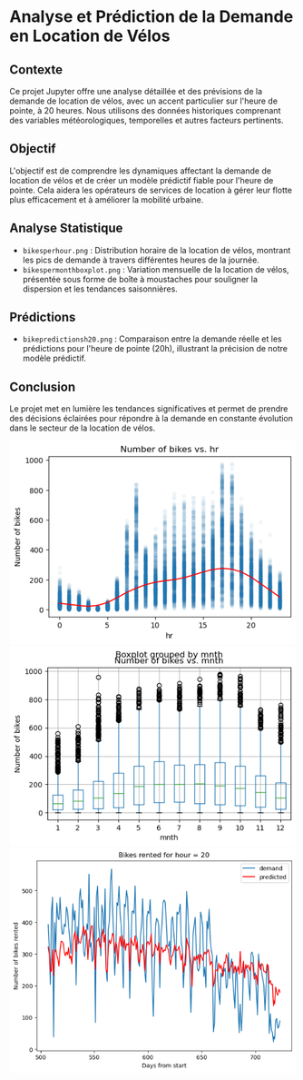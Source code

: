 # Analyse et Prédiction de la Demande en Location de Vélos

## Contexte
Ce projet Jupyter offre une analyse détaillée et des prévisions de la demande de location de vélos, avec un accent particulier sur l'heure de pointe, à 20 heures. Nous utilisons des données historiques comprenant des variables météorologiques, temporelles et autres facteurs pertinents.

## Objectif
L'objectif est de comprendre les dynamiques affectant la demande de location de vélos et de créer un modèle prédictif fiable pour l'heure de pointe. Cela aidera les opérateurs de services de location à gérer leur flotte plus efficacement et à améliorer la mobilité urbaine.

## Analyse Statistique
- `bikesperhour.png` : Distribution horaire de la location de vélos, montrant les pics de demande à travers différentes heures de la journée.
- `bikespermonthboxplot.png` : Variation mensuelle de la location de vélos, présentée sous forme de boîte à moustaches pour souligner la dispersion et les tendances saisonnières.

## Prédictions
- `bikepredictionsh20.png` : Comparaison entre la demande réelle et les prédictions pour l'heure de pointe (20h), illustrant la précision de notre modèle prédictif.

## Conclusion
Le projet met en lumière les tendances significatives et permet de prendre des décisions éclairées pour répondre à la demande en constante évolution dans le secteur de la location de vélos.

![Distribution horaire](images/bikesperhour.png)
![Variation mensuelle](images/bikespermonthboxplot.png)
![Prédictions pour 20 heure](images/bikepredictionsh20.png)
